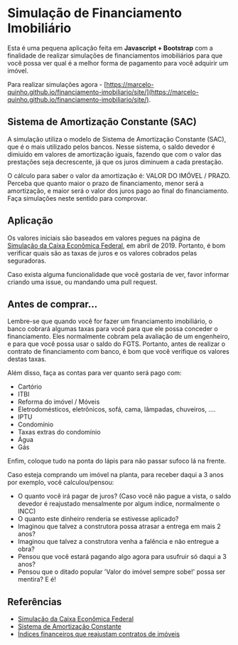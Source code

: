 # Simulação de Financiamento Imobiliário

Esta é uma pequena aplicação feita em **Javascript + Bootstrap** com a finalidade de realizar simulações de financiamentos imobiliários para que você possa ver qual é a melhor forma de pagamento para você adquirir um imóvel.

Para realizar simulações agora - [https://marcelo-quinho.github.io/financiamento-imobiliario/site/](https://marcelo-quinho.github.io/financiamento-imobiliario/site/).

## Sistema de Amortização Constante (SAC)
A simulação utiliza o modelo de Sistema de Amortização Constante (SAC), que é o mais utilizado pelos bancos. Nesse sistema, o saldo devedor é dimiuído em valores de amortização iguais, fazendo que com o valor das prestações seja decrescente, já que os juros diminuem a cada prestação.

O cálculo para saber o valor da amortização é: VALOR DO IMÓVEL / PRAZO. Perceba que quanto maior o prazo de financiamento, menor será a amortização, e maior será o valor dos juros pago ao final do financiamento. Faça simulações neste sentido para comprovar.

## Aplicação
Os valores iniciais são baseados em valores pegues na página de [Simulação da Caixa Econômica Federal](http://www8.caixa.gov.br/siopiinternet-web/simulaOperacaoInternet.do?method=inicializarCasoUso), em abril de 2019. Portanto, é bom verificar quais são as taxas de juros e os valores cobrados pelas seguradoras.

Caso exista alguma funcionalidade que você gostaria de ver, favor informar criando uma issue, ou mandando uma pull request.

## Antes de comprar...
Lembre-se que quando você for fazer um financiamento imobiliário, o banco cobrará algumas taxas para você para que ele possa conceder o financiamento. Eles normalmente cobram pela avaliação de um engenheiro, e para que você possa usar o saldo do FGTS. Portanto, antes de realizar o contrato de financiamento com banco, é bom que você verifique os valores destas taxas.

Além disso, faça as contas para ver quanto será pago com:
- Cartório
- ITBI
- Reforma do imóvel / Móveis
- Eletrodomésticos, eletrônicos, sofá, cama, lâmpadas, chuveiros, ....
- IPTU
- Condomínio
- Taxas extras do condomínio
- Água
- Gás

Enfim, coloque tudo na ponta do lápis para não passar sufoco lá na frente.

Caso esteja comprando um imóvel na planta, para receber daqui a 3 anos por exemplo, você calculou/pensou:

- O quanto você irá pagar de juros? (Caso você não pague a vista, o saldo devedor é reajustado mensalmente por algum índice, normalmente o INCC)
- O quanto este dinheiro renderia se estivesse aplicado?
- Imaginou que talvez a construtora possa atrasar a entrega em mais 2 anos?
- Imaginou que talvez a construtora venha a falência e não entregue a obra?
- Pensou que você estará pagando algo agora para usufruir só daqui a 3 anos?
- Pensou que o ditado popular 'Valor do imóvel sempre sobe!' possa ser mentira? E é!

## Referências
- [Simulação da Caixa Econômica Federal](http://www8.caixa.gov.br/siopiinternet-web/simulaOperacaoInternet.do?method=inicializarCasoUso)
- [Sistema de Amortização Constante](http://fazaconta.com/financiamentos-tabela-sac.htm)
- [Índices financeiros que reajustam contratos de imóveis](http://www.revistaqualimovel.com.br/noticias/veja-quais-os-indices-financeiros-que-reajustam-contratos-de-imoveis)